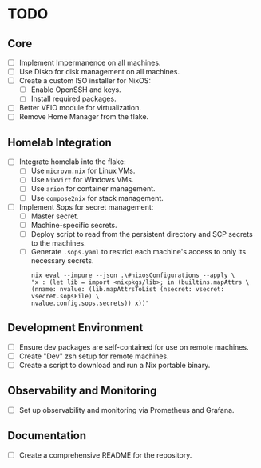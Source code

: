 # TODO

## Core

- [ ] Implement Impermanence on all machines.
- [ ] Use Disko for disk management on all machines.
- [ ] Create a custom ISO installer for NixOS:
    - [ ] Enable OpenSSH and keys.
    - [ ] Install required packages.
- [ ] Better VFIO module for virtualization.
- [ ] Remove Home Manager from the flake.

## Homelab Integration

- [ ] Integrate homelab into the flake:
    - [ ] Use `microvm.nix` for Linux VMs.
    - [ ] Use `NixVirt` for Windows VMs.
    - [ ] Use `arion` for container management.
    - [ ] Use `compose2nix` for stack management.
- [ ] Implement Sops for secret management:
    - [ ] Master secret.
    - [ ] Machine-specific secrets.
    - [ ] Deploy script to read from the persistent directory and SCP secrets to the machines.
    - [ ] Generate `.sops.yaml` to restrict each machine's access to only its necessary secrets.
        ```shell
        nix eval --impure --json .\#nixosConfigurations --apply \
        "x : (let lib = import <nixpkgs/lib>; in (builtins.mapAttrs \
        (nname: nvalue: (lib.mapAttrsToList (nsecret: vsecret: vsecret.sopsFile) \
        nvalue.config.sops.secrets)) x))"
        ```
## Development Environment

- [ ] Ensure dev packages are self-contained for use on remote machines.
- [ ] Create "Dev" zsh setup for remote machines.
- [ ] Create a script to download and run a Nix portable binary.

## Observability and Monitoring

- [ ] Set up observability and monitoring via Prometheus and Grafana.

## Documentation

- [ ] Create a comprehensive README for the repository.
